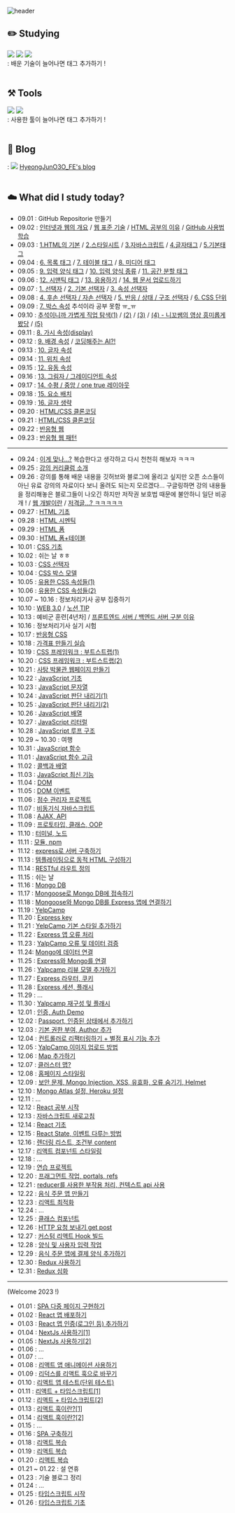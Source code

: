 ![header](<https://capsule-render.vercel.app/api?type=waving&color=gradient&height=300&section=header&text=What did I study today?&fontSize=50>)
<br>

## ✏️ Studying

<img src="https://img.shields.io/badge/HTML5-E34F26?style=for-the-badge&logo=HTML5&logoColor=black"> <img src="https://img.shields.io/badge/CSS3-1572B6?style=for-the-badge&logo=CSS3&logoColor=black"> <img src="https://img.shields.io/badge/JavaScript-F7DF1E?style=for-the-badge&logo=JavaScript&logoColor=black">
<br>
: 배운 기술이 늘어나면 태그 추가하기 !
<br>
<br>

## ⚒️ Tools

<img src="https://img.shields.io/badge/Visual Studio Code-007ACC?style=for-the-badge&logo=Visual Studio Code&logoColor=black"> <img src="https://img.shields.io/badge/GitHub-181717?style=for-the-badge&logo=GitHub&logoColor=black">
<br>
: 사용한 툴이 늘어나면 태그 추가하기 !
<br>
<br>

## 🌿 Blog

: <img src="https://img.shields.io/badge/Tistory-000000?style=for-the-badge&logo=Tistory&logoColor=#000000"> [HyeongJunO3O_FE's blog](https://hyeongjun030-fe-developer.tistory.com/)
<br>
<br>

## ☁️ What did I study today?

- 09.01 : GitHub Repositorie 만들기 <br>
- 09.02 : [인터넷과 웹의 개요](https://hyeongjun030-fe-developer.tistory.com/6?category=1018163) / [웹 표준 기술](https://hyeongjun030-fe-developer.tistory.com/7?category=1018163) / [HTML 공부의 이유](https://hyeongjun030-fe-developer.tistory.com/8?category=1018163) / [GitHub 사용법 학습](https://hyeongjun030-fe-developer.tistory.com/47?category=1018163)<br>
- 09.03 : [1.HTML의 기본](https://hyeongjun030-fe-developer.tistory.com/9?category=1018007) / [2.스타일시트](https://hyeongjun030-fe-developer.tistory.com/10?category=1018007) / [3.자바스크립트](https://hyeongjun030-fe-developer.tistory.com/11?category=1018007) / [4.글자태그](https://hyeongjun030-fe-developer.tistory.com/12?category=1018007) / [5.기본태그](https://hyeongjun030-fe-developer.tistory.com/13?category=1018007) <br>
- 09.04 : [6. 목록 태그](https://hyeongjun030-fe-developer.tistory.com/14?category=1018007) / [7. 테이블 태그](https://hyeongjun030-fe-developer.tistory.com/15) / [8. 미디어 태그](https://hyeongjun030-fe-developer.tistory.com/16) <br>
- 09.05 : [9. 입력 양식 태그](https://hyeongjun030-fe-developer.tistory.com/17?category=1018007) / [10. 입력 양식 종류](https://hyeongjun030-fe-developer.tistory.com/18?category=1018007) / [11. 공간 분할 태그](https://hyeongjun030-fe-developer.tistory.com/19?category=1018007)<br>
- 09.06 : [12. 시맨틱 태그](https://hyeongjun030-fe-developer.tistory.com/20?category=1018007) / [13. 응용하기](https://hyeongjun030-fe-developer.tistory.com/21?category=1018007) / [14. 웹 문서 업로드하기](https://hyeongjun030-fe-developer.tistory.com/50?category=1018007)<br>
- 09.07 : [1. 선택자](https://hyeongjun030-fe-developer.tistory.com/22?category=1018008) / [2. 기본 선택자](https://hyeongjun030-fe-developer.tistory.com/24?category=1018008) / [3. 속성 선택자](https://hyeongjun030-fe-developer.tistory.com/25?category=1018008) <br>
- 09.08 : [4. 후손 선택자 / 자손 선택자](https://hyeongjun030-fe-developer.tistory.com/26) / [5. 반응 / 상태 / 구조 선택자](https://hyeongjun030-fe-developer.tistory.com/27) / [6. CSS 단위](https://hyeongjun030-fe-developer.tistory.com/28) <br>
- 09.09 : [7. 박스 속성](https://hyeongjun030-fe-developer.tistory.com/29) 추석이라 공부 못함 ㅠ\_ㅠ <br>
- 09.10 : [추석이니까 가볍게 직업 탐색(1)](https://www.youtube.com/watch?v=1t9nKrsdkdw&ab_channel=%EC%A1%B0%EC%BD%94%EB%94%A9JoCoding) / [(2)](https://www.youtube.com/watch?v=TTLHd3IyErM&ab_channel=%EB%93%9C%EB%A6%BC%EC%BD%94%EB%94%A9) / [(3)](https://www.youtube.com/watch?v=yLw591Fn3JU&ab_channel=%EB%9D%BC%EB%A7%A4%EA%B0%9C%EB%B0%9C%EC%9E%90) / [(4) - 니꼬쌤의 영상 흥미롭게 봤당](https://www.youtube.com/watch?v=UJTAGM6yo6g&ab_channel=%EB%85%B8%EB%A7%88%EB%93%9C%EC%BD%94%EB%8D%94NomadCoders) / [(5)](https://www.youtube.com/watch?v=2to3IQFhZVo&ab_channel=eo) <br>
- 09.11 : [8. 가시 속성(display)](https://hyeongjun030-fe-developer.tistory.com/57) <br>
- 09.12 : [9. 배경 속성](https://hyeongjun030-fe-developer.tistory.com/58) / [코딩해주는 AI?!](https://www.youtube.com/watch?v=R-lIeSR8-hE&ab_channel=%EC%BD%94%EB%94%A9%EC%95%A0%ED%94%8C) <br>
- 09.13 : [10. 글자 속성](https://hyeongjun030-fe-developer.tistory.com/59?category=1018008) <br>
- 09.14 : [11. 위치 속성](https://hyeongjun030-fe-developer.tistory.com/61) <br>
- 09.15 : [12. 유동 속성](https://hyeongjun030-fe-developer.tistory.com/62?category=1018008) <br>
- 09.16 : [13. 그림자 / 그레이디언트 속성](https://hyeongjun030-fe-developer.tistory.com/63?category=1018008) <br>
- 09.17 : [14. 수평 / 중앙 / one true 레이아웃](https://hyeongjun030-fe-developer.tistory.com/64) <br>
- 09.18 : [15. 요소 배치](https://hyeongjun030-fe-developer.tistory.com/66) <br>
- 09.19 : [16. 글자 생략](https://hyeongjun030-fe-developer.tistory.com/67) <br>
- 09.20 : [HTML/CSS 클론코딩](https://hyeongjun030-fe-developer.tistory.com/68) <br>
- 09.21 : [HTML/CSS 클론코딩](https://hyeongjun030-fe-developer.tistory.com/68) <br>
- 09.22 : [반응형 웹](https://hyeongjun030-fe-developer.tistory.com/70) <br>
- 09.23 : [반응형 웹 패턴](https://hyeongjun030-fe-developer.tistory.com/71) <br>

---

- 09.24 : [이게 맞나...?](https://hyeongjun030-fe-developer.tistory.com/72) 복습한다고 생각하고 다시 천천히 해보자 ㅋㅋㅋ <br>
- 09.25 : [강의 커리큘럼 소개](https://www.udemy.com/course/the-web-developer-bootcamp-2021-korea/) <br>
- 09.26 : 강의를 통해 배운 내용을 깃허브와 블로그에 올리고 싶지만 오픈 소스들이 아닌 유료 강의의 자료이다 보니 올려도 되는지 모르겠다... 구글링하면 강의 내용들을 정리해놓은 블로그들이 나오긴 하지만 저작권 보호법 때문에 불안하니 일단 비공개 ! / [웹 개발이란](https://hyeongjun030-fe-developer.tistory.com/74) / [저격글...? ㅋㅋㅋㅋㅋ](https://hyeongjun030-fe-developer.tistory.com/73) <br>
- 09.27 : [HTML 기초](https://www.udemy.com/course/the-web-developer-bootcamp-2021-korea/learn/lecture/28494686#content) <br>
- 09.28 : [HTML 시멘틱](https://www.udemy.com/course/the-web-developer-bootcamp-2021-korea/learn/lecture/28494756#content) <br>
- 09.29 : [HTML 폼](https://www.udemy.com/course/the-web-developer-bootcamp-2021-korea/learn/lecture/28494882?start=705#content) <br>
- 09.30 : [HTML 폼+테이블](https://wㄴww.udemy.com/course/the-web-developer-bootcamp-2021-korea/learn/lecture/28494864#content) <br>
- 10.01 : [CSS 기초](https://www.udemy.com/course/the-web-developer-bootcamp-2021-korea/learn/lecture/28494898#content) <br>
- 10.02 : 쉬는 날 ㅎㅎ
- 10.03 : [CSS 선택자](https://www.udemy.com/course/the-web-developer-bootcamp-2021-korea/learn/lecture/28494968#overview) <br>
- 10.04 : [CSS 박스 모델](https://www.udemy.com/course/the-web-developer-bootcamp-2021-korea/learn/lecture/28495016#overview) <br>
- 10.05 : [유용한 CSS 속성들(1)](https://www.udemy.com/course/the-web-developer-bootcamp-2021-korea/learn/lecture/28495068#overview) <br>
- 10.06 : [유용한 CSS 속성들(2)](https://www.udemy.com/course/the-web-developer-bootcamp-2021-korea/learn/lecture/28495082#overview) <br>
- 10.07 ~ 10.16 : 정보처리기사 공부 집중하기
- 10.10 : [WEB 3.0](https://www.youtube.com/watch?v=RLVl22v3djc&ab_channel=%EB%85%B8%EB%A7%88%EB%93%9C%EC%BD%94%EB%8D%94NomadCoders) / [노션 TIP](https://www.youtube.com/watch?v=XCAwSBdeejU&ab_channel=%EB%85%B8%EB%A7%88%EB%93%9C%EC%BD%94%EB%8D%94NomadCoders)<br>
- 10.13 : 예비군 훈련[4년차] / [프론트엔드 서버 / 백엔드 서버 구분 이유](https://www.youtube.com/watch?v=9suWgeLZhLg&ab_channel=%EB%9D%BC%EB%A7%A4%EA%B0%9C%EB%B0%9C%EC%9E%90) <br>
- 10.16 : 정보처리기사 실기 시험
- 10.17 : [반응형 CSS](https://www.udemy.com/course/the-web-developer-bootcamp-2021-korea/learn/lecture/28495118#overview) <br>
- 10.18 : [가격표 만들기 실습](https://www.udemy.com/course/the-web-developer-bootcamp-2021-korea/learn/lecture/28495160#overview) <br>
- 10.19 : [CSS 프레임워크 : 부트스트랩(1)](https://www.udemy.com/course/the-web-developer-bootcamp-2021-korea/learn/lecture/28495198#overview) <br>
- 10.20 : [CSS 프레임워크 : 부트스트랩(2)](https://www.udemy.com/course/the-web-developer-bootcamp-2021-korea/learn/lecture/28495198#overview) <br>
- 10.21 : [사탕 박물관 웹페이지 만들기](https://www.udemy.com/course/the-web-developer-bootcamp-2021-korea/learn/lecture/28495332#overview)<br>
- 10.22 : [JavaScript 기초](https://www.udemy.com/course/the-web-developer-bootcamp-2021-korea/learn/lecture/28495358#overview)<br>
- 10.23 : [JavaScript 문자열](https://www.udemy.com/course/the-web-developer-bootcamp-2021-korea/learn/lecture/28495394#overview)<br>
- 10.24 : [JavaScript 판단 내리기(1)](https://www.udemy.com/course/the-web-developer-bootcamp-2021-korea/learn/lecture/28495418#overview)<br>
- 10.25 : [JavaScript 판단 내리기(2)](https://www.udemy.com/course/the-web-developer-bootcamp-2021-korea/learn/lecture/28495418#overview)<br>
- 10.26 : [JavaScript 배열](https://www.udemy.com/course/the-web-developer-bootcamp-2021-korea/learn/lecture/28495480#overview)<br>
- 10.27 : [JavaScript 리터럴](https://www.udemy.com/course/the-web-developer-bootcamp-2021-korea/learn/lecture/28495526#overview)<br>
- 10.28 : [JavaScript 루프 구조](https://www.udemy.com/course/the-web-developer-bootcamp-2021-korea/learn/lecture/28495542#overview)<br>
- 10.29 ~ 10.30 : 여행
- 10.31 : [JavaScript 함수](https://www.udemy.com/course/the-web-developer-bootcamp-2021-korea/learn/lecture/28495594#overview)<br>
- 11.01 : [JavaScript 함수 고급](https://www.udemy.com/course/the-web-developer-bootcamp-2021-korea/learn/lecture/28495628#overview)<br>
- 11.02 : [콜백과 배열](https://www.udemy.com/course/the-web-developer-bootcamp-2021-korea/learn/lecture/28495688#overview)<br>
- 11.03 : [JavaScript 최신 기능](https://www.udemy.com/course/the-web-developer-bootcamp-2021-korea/learn/lecture/28495750#overview)<br>
- 11.04 : [DOM](https://www.udemy.com/course/the-web-developer-bootcamp-2021-korea/learn/lecture/28495788#overview)<br>
- 11.05 : [DOM 이벤트](https://www.udemy.com/course/the-web-developer-bootcamp-2021-korea/learn/lecture/28495848#overview)<br>
- 11.06 : [점수 관리자 프로젝트](https://www.udemy.com/course/the-web-developer-bootcamp-2021-korea/learn/lecture/28495894#overview)<br>
- 11.07 : [비동기식 자바스크립트](https://www.udemy.com/course/the-web-developer-bootcamp-2021-korea/learn/lecture/28495906#overview)<br>
- 11.08 : [AJAX, API](https://www.udemy.com/course/the-web-developer-bootcamp-2021-korea/learn/lecture/28495936#overview)<br>
- 11.09 : [프로토타입, 클래스, OOP](https://www.udemy.com/course/the-web-developer-bootcamp-2021-korea/learn/lecture/28495978#overview)<br>
- 11.10 : [터미널, 노드](https://www.udemy.com/course/the-web-developer-bootcamp-2021-korea/learn/lecture/28496012#overview)<br>
- 11.11 : [모듈, npm](https://www.udemy.com/course/the-web-developer-bootcamp-2021-korea/learn/lecture/28496074#overview)<br>
- 11.12 : [express로 서버 구축하기](https://www.udemy.com/course/the-web-developer-bootcamp-2021-korea/learn/lecture/28496100#overview)<br>
- 11.13 : [템플레이팅으로 동적 HTML 구성하기](https://www.udemy.com/course/the-web-developer-bootcamp-2021-korea/learn/lecture/28496150#overview)<br>
- 11.14 : [RESTful 라우트 정의](https://www.udemy.com/course/the-web-developer-bootcamp-2021-korea/learn/lecture/28496192#overview)<br>
- 11.15 : 쉬는 날
- 11.16 : [Mongo DB](https://www.udemy.com/course/the-web-developer-bootcamp-2021-korea/learn/lecture/28496266#overview)<br>
- 11.17 : [Mongoose로 Mongo DB에 접속하기](https://www.udemy.com/course/the-web-developer-bootcamp-2021-korea/learn/lecture/28496302#overview)<br>
- 11.18 : [Mongoose와 Mongo DB를 Express 앱에 연결하기](https://www.udemy.com/course/the-web-developer-bootcamp-2021-korea/learn/lecture/28496394#overview)<br>
- 11.19 : [YelpCamp](https://www.udemy.com/course/the-web-developer-bootcamp-2021-korea/learn/lecture/28496438#overview)<br>
- 11.20 : [Express key](https://www.udemy.com/course/the-web-developer-bootcamp-2021-korea/learn/lecture/28496478#overview)<br>
- 11.21 : [YelpCamp 기본 스타일 추가하기](https://www.udemy.com/course/the-web-developer-bootcamp-2021-korea/learn/lecture/28496508#overview)<br>
- 11.22 : [Express 앱 오류 처리](https://www.udemy.com/course/the-web-developer-bootcamp-2021-korea/learn/lecture/28496548#overview)<br>
- 11.23 : [YalpCamp 오류 및 데이터 검증](https://www.udemy.com/course/the-web-developer-bootcamp-2021-korea/learn/lecture/28496586#overview)<br>
- 11.24: [Mongo에 데이터 연결](https://www.udemy.com/course/the-web-developer-bootcamp-2021-korea/learn/lecture/28496618#overview)<br>
- 11.25 : [Express와 Mongo를 연결](https://www.udemy.com/course/the-web-developer-bootcamp-2021-korea/learn/lecture/28496690#overview)<br>
- 11.26 : [Yalpcamp 리뷰 모델 추가하기](https://www.udemy.com/course/the-web-developer-bootcamp-2021-korea/learn/lecture/28496760#overview)<br>
- 11.27 : [Express 라우터, 쿠키](https://www.udemy.com/course/the-web-developer-bootcamp-2021-korea/learn/lecture/28496820#overview)<br>
- 11.28 : [Express 세션, 플래시](https://www.udemy.com/course/the-web-developer-bootcamp-2021-korea/learn/lecture/28496864#overview)<br>
- 11.29 : ...
- 11.30 : [Yalpcamp 재구성 및 플래시](https://www.udemy.com/course/the-web-developer-bootcamp-2021-korea/learn/lecture/28496914#overview)<br>
- 12.01 : [인증, Auth Demo](https://www.udemy.com/course/the-web-developer-bootcamp-2021-korea/learn/lecture/28496980#overview)<br>
- 12.02 : [Passport, 인증된 상태에서 추가하기](https://www.udemy.com/course/the-web-developer-bootcamp-2021-korea/learn/lecture/28497050#overview)<br>
- 12.03 : [기본 권한 부여, Author 추가](https://www.udemy.com/course/the-web-developer-bootcamp-2021-korea/learn/lecture/28497112#overview)<br>
- 12.04 : [컨트롤러로 리팩터링하기 + 별점 표시 기능 추가](https://www.udemy.com/course/the-web-developer-bootcamp-2021-korea/learn/lecture/28497174#overview)<br>
- 12.05 : [YalpCamp 이미지 업로드 방법](https://www.udemy.com/course/the-web-developer-bootcamp-2021-korea/learn/lecture/28497200#overview)<br>
- 12.06 : [Map 추가하기](https://www.udemy.com/course/the-web-developer-bootcamp-2021-korea/learn/lecture/28497256#overview)<br>
- 12.07 : [클러스터 맵?](https://www.udemy.com/course/the-web-developer-bootcamp-2021-korea/learn/lecture/28497284#overview)<br>
- 12.08 : [홈페이지 스타일링](https://www.udemy.com/course/the-web-developer-bootcamp-2021-korea/learn/lecture/28497326#overview)<br>
- 12.09 : [보안 문제, Mongo Injection, XSS, 유효화, 오류 숨기기, Helmet](https://www.udemy.com/course/the-web-developer-bootcamp-2021-korea/learn/lecture/28497364#overview)<br>
- 12.10 : [Mongo Atlas 설정, Heroku 설정](https://www.udemy.com/course/the-web-developer-bootcamp-2021-korea/learn/lecture/28497408#overview)<br>
- 12.11 : ...
- 12.12 : [React 공부 시작](https://www.udemy.com/course/best-react/learn/lecture/28516611#overview)<br>
- 12.13 : [자바스크립트 새로고침](https://www.udemy.com/course/best-react/learn/lecture/28517067#overview)<br>
- 12.14 : [React 기초](https://www.udemy.com/course/best-react/learn/lecture/28517121#overview)<br>
- 12.15 : [React State, 이벤트 다루는 방법](https://www.udemy.com/course/best-react/learn/lecture/28517289#overview)<br>
- 12.16 : [렌더링 리스트, 조건부 content](https://www.udemy.com/course/best-react/learn/lecture/28517421#overview)<br>
- 12.17 : [리액트 컴포넌트 스타일링](https://www.udemy.com/course/best-react/learn/lecture/28517493#overview)<br>
- 12.18 : ...
- 12.19 : [연습 프로젝트](https://www.udemy.com/course/best-react/learn/lecture/28517569#overview)<br>
- 12.20 : [프래그먼트 작업, portals, refs](https://www.udemy.com/course/best-react/learn/lecture/28517611#overview)<br>
- 12.21 : [reducer를 사용한 부작용 처리, 컨텍스트 api 사용](https://www.udemy.com/course/best-react/learn/lecture/28517643#overview)<br>
- 12.22 : [음식 주문 앱 만들기](https://www.udemy.com/course/best-react/learn/lecture/28517643#overview)<br>
- 12.23 : [리액트 최적화](https://www.udemy.com/course/best-react/learn/lecture/28517767#overview)<br>
- 12.24 : ...
- 12.25 : [클래스 컴포넌트](https://www.udemy.com/course/best-react/learn/lecture/28517803#overview)<br>
- 12.26 : [HTTP 요청 보내기 get post](https://www.udemy.com/course/best-react/learn/lecture/28517841#overview)<br>
- 12.27 : [커스텀 리액트 Hook 빌드](https://www.udemy.com/course/best-react/learn/lecture/28517871#overview)<br>
- 12.28 : [양식 및 사용자 입력 작업](https://www.udemy.com/course/best-react/learn/lecture/28517905#overview)<br>
- 12.29 : [음식 주문 앱에 결제 양식 추가하기](https://www.udemy.com/course/best-react/learn/lecture/28517959#overview)<br>
- 12.30 : [Redux 사용하기](https://www.udemy.com/course/best-react/learn/lecture/28518019#overview)<br>
- 12.31 : [Redux 심화](https://www.udemy.com/course/best-react/learn/lecture/28518111#overview)<br>

---

(Welcome 2023 !)

- 01.01 : [SPA 다중 페이지 구현하기](https://www.udemy.com/course/best-react/learn/lecture/28518173#overview)<br>
- 01.02 : [React 앱 배포하기](https://www.udemy.com/course/best-react/learn/lecture/28518283#overview)<br>
- 01.03 : [React 앱 인증(로그인 등) 추가하기](https://www.udemy.com/course/best-react/learn/lecture/28518305#overview)<br>
- 01.04 : [NextJs 사용하기[1]](https://www.udemy.com/course/best-react/learn/lecture/28518345#overview)<br>
- 01.05 : [NextJs 사용하기[2]](https://www.udemy.com/course/best-react/learn/lecture/28518345#overview)<br>
- 01.06 : ...
- 01.07 : ...
- 01.08 : [리액트 앱 애니메이션 사용하기](https://www.udemy.com/course/best-react/learn/lecture/28518483#overview)<br>
- 01.09 : [리덕스를 리액트 훅으로 바꾸기](https://www.udemy.com/course/best-react/learn/lecture/28518549#overview)<br>
- 01.10 : [리액트 앱 테스트(단위 테스트)](https://www.udemy.com/course/best-react/learn/lecture/28518609#overview)<br>
- 01.11 : [리액트 + 타입스크립트[1]](https://www.udemy.com/course/best-react/learn/lecture/28518657#overview)<br>
- 01.12 : [리액트 + 타입스크립트[2]](https://www.udemy.com/course/best-react/learn/lecture/28518657#overview)<br>
- 01.13 : [리액트 훅이란?[1]](https://www.udemy.com/course/best-react/learn/lecture/28518741#overview)<br>
- 01.14 : [리액트 훅이란?[2]](https://www.udemy.com/course/best-react/learn/lecture/28518741#overview)<br>
- 01.15 : ...
- 01.16 : [SPA 구축하기](https://www.udemy.com/course/best-react/learn/lecture/28518859#overview)<br>
- 01.18 : [리액트 복습](https://www.udemy.com/course/best-react/learn/lecture/28518859#overview)<br>
- 01.19 : [리액트 복습](https://www.udemy.com/course/best-react/learn/lecture/28518859#overview)<br>
- 01.20 : [리액트 복습](https://www.udemy.com/course/best-react/learn/lecture/28518859#overview)<br>
- 01.21 ~ 01.22 : 설 연휴
- 01.23 : 기술 블로그 정리
- 01.24 : ...
- 01.25 : [타입스크립트 시작](https://www.udemy.com/course/best-typescript-21/learn/lecture/27937464?start=0#overview)<br>
- 01.26 : [타입스크립트 기초](https://www.udemy.com/course/best-typescript-21/learn/lecture/27937464?start=0#overview)<br>

